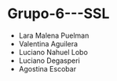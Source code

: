 # Grupo-6---SSL
* Lara Malena Puelman
* Valentina Aguilera
* Luciano Nahuel Lobo
* Luciano Degasperi
* Agostina Escobar
